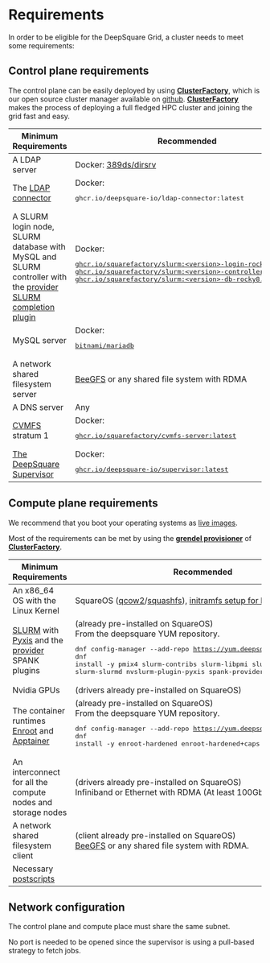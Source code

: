 # Requirements

In order to be eligible for the DeepSquare Grid, a cluster needs to meet some requirements:

## **Control plane requirements**

The control plane can be easily deployed by using [**ClusterFactory**](https://clusterfactory.io/), which is our open source cluster manager available on [github](https://github.com/deepsquare-io/ClusterFactory).
[**ClusterFactory**](https://clusterfactory.io/) makes the process of deploying a full fledged HPC cluster and joining the grid fast and easy.

| Minimum Requirements                                                                                                                                                                               | Recommended                                                                                                                                                                                                                                                                  |
| -------------------------------------------------------------------------------------------------------------------------------------------------------------------------------------------------- | ---------------------------------------------------------------------------------------------------------------------------------------------------------------------------------------------------------------------------------------------------------------------------- |
| A LDAP server                                                                                                                                                                                      | Docker: [389ds/dirsrv](https://hub.docker.com/r/389ds/dirsrv)                                                                                                                                                                                                                |
| The [LDAP connector](https://github.com/deepsquare-io/the-grid/tree/main/ldap-connector)                                                                                                           | Docker: <pre>ghcr.io/deepsquare-io/ldap-connector:latest</pre>                                                                                                                                                                                                               |
| A SLURM login node, SLURM database with MySQL and SLURM controller with the [provider SLURM completion plugin](https://github.com/deepsquare-io/the-grid/tree/main/provider-job-completion-plugin) | Docker: [<br /><pre>ghcr.io/squarefactory/slurm:&lt;version&gt;-login-rocky8.6<br />ghcr.io/squarefactory/slurm:&lt;version&gt;-controller-rocky8.6<br />ghcr.io/squarefactory/slurm:&lt;version&gt;-db-rocky8.6<br /></pre>](https://github.com/SquareFactory/slurm-docker) |
| MySQL server                                                                                                                                                                                       | Docker: [<pre>bitnami/mariadb</pre>](https://hub.docker.com/r/bitnami/mariadb)                                                                                                                                                                                               |
| A network shared filesystem server                                                                                                                                                                 | [BeeGFS](https://www.beegfs.io/) or any shared file system with RDMA                                                                                                                                                                                                         |
| A DNS server                                                                                                                                                                                       | Any                                                                                                                                                                                                                                                                          |
| [CVMFS](https://cernvm.cern.ch/fs/) stratum 1                                                                                                                                                      | Docker: [<pre>ghcr.io/squarefactory/cvmfs-server:latest</pre>](https://github.com/SquareFactory/cvmfs-server-docker)                                                                                                                                                         |
| [The DeepSquare Supervisor](https://github.com/deepsquare-io/the-grid/tree/main/supervisor)                                                                                                        | Docker: [<pre>ghcr.io/deepsquare-io/supervisor:latest</pre>](https://github.com/deepsquare-io/the-grid/tree/main/supervisor)                                                                                                                                                 |

## **Compute plane requirements**

We recommend that you boot your operating systems as [live images](https://man7.org/linux/man-pages/man7/dracut.cmdline.7.html#:~:text=0.0.0600%2C0.0.0601%2Cprotocol%3Dbar-,Booting%20live%20images,-Dracut%20offers%20multiple).

Most of the requirements can be met by using the **[grendel provisioner](https://docs.clusterfactory.io/docs/main-concepts/apps/grendel)** of [**ClusterFactory**](https://clusterfactory.io/).

| Minimum Requirements                                                                                                                                                                                       | Recommended                                                                                                                                                                                                                                                                                                                                                                                               |
| ---------------------------------------------------------------------------------------------------------------------------------------------------------------------------------------------------------- | --------------------------------------------------------------------------------------------------------------------------------------------------------------------------------------------------------------------------------------------------------------------------------------------------------------------------------------------------------------------------------------------------------- |
| An x86_64 OS with the Linux Kernel                                                                                                                                                                         | SquareOS ([qcow2](https://sos-ch-dk-2.exo.io/osimages/squareos-8.6/squareos-8.6.qcow)/[squashfs](https://sos-ch-dk-2.exo.io/osimages/squareos-8.6/squareos-8.6.squashfs)), [initramfs setup for live image](https://sos-ch-dk-2.exo.io/osimages/squareos-8.6/initramfs-4.18.0-372.19.1.el8_6.x86_64.img), [kernel](https://sos-ch-dk-2.exo.io/osimages/squareos-8.6/vmlinuz-4.18.0-372.19.1.el8_6.x86_64) |
| [SLURM](https://slurm.schedmd.com/overview.html) with [Pyxis](https://github.com/NVIDIA/pyxis) and the [provider](https://github.com/deepsquare-io/the-grid/tree/main/provider-spank-plugin) SPANK plugins | (already pre-installed on SquareOS)<br />From the deepsquare YUM repository.<br /><pre>dnf config-manager --add-repo https://yum.deepsquare.run/yum.repo<br />dnf install -y pmix4 slurm-contribs slurm-libpmi slurm-pam_slurm slurm-slurmd nvslurm-plugin-pyxis spank-provider</pre>                                                                                                                     |
| Nvidia GPUs                                                                                                                                                                                                | (drivers already pre-installed on SquareOS)<br />                                                                                                                                                                                                                                                                                                                                                         |
| The container runtimes [Enroot](https://github.com/NVIDIA/enroot) and [Apptainer](https://apptainer.org/)                                                                                                  | (already pre-installed on SquareOS)<br />From the deepsquare YUM repository.<br /><pre>dnf config-manager --add-repo https://yum.deepsquare.run/yum.repo<br />dnf install -y enroot-hardened enroot-hardened+caps apptainer</pre>                                                                                                                                                                         |
| An interconnect for all the compute nodes and storage nodes                                                                                                                                                | (drivers already pre-installed on SquareOS)<br />Infiniband or Ethernet with RDMA (At least 100Gbps)                                                                                                                                                                                                                                                                                                      |
| A network shared filesystem client                                                                                                                                                                         | (client already pre-installed on SquareOS)<br />[BeeGFS](https://www.beegfs.io/) or any shared file system with RDMA.                                                                                                                                                                                                                                                                                     |
| Necessary [postscripts](https://github.com/deepsquare-io/postscripts)                                                                                                                                      |                                                                                                                                                                                                                                                                                                                                                                                                           |

## Network configuration

The control plane and compute place must share the same subnet.

No port is needed to be opened since the supervisor is using a pull-based strategy to fetch jobs.
